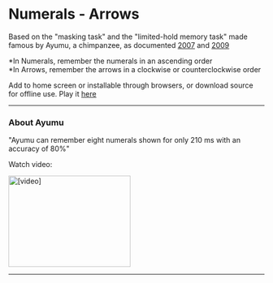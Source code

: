 <!-- Rename file to readme.html and open with a browser -->
<h1>Numerals - Arrows</h1>
<p>Based on the "masking task" and the "limited-hold memory task" made famous by Ayumu, a chimpanzee, as documented
	<a href="https://langint.pri.kyoto-u.ac.jp/ai/en/publication/SanaInoue/Inoue2007.html">2007</a> and
	<a href="https://langint.pri.kyoto-u.ac.jp/ai/en/publication/TetsuroMatsuzawa/Symbolic_representation_of_number_in_chimpanzees.html">2009</a></p>
<p>*In Numerals, remember the numerals in an ascending order<br />
	*In Arrows, remember the arrows in a clockwise or counterclockwise order</p>
<p>Add to home screen or installable through browsers, or download source for offline use. Play it <a href="https://fson4.github.io">here</a></p>
<hr />
<h3>About Ayumu</h3>
<p>"Ayumu can remember eight numerals shown for only 210 ms with an accuracy of 80%"</p>
<p>Watch video:</p>
<p><a href="https://www.youtube.com/watch?v=DqoImw2ZWmI">
	<img src="https://i.ytimg.com/vi/DqoImw2ZWmI/0.jpg" alt="[video]" width="240" height="180" /></a></p>
<hr />
